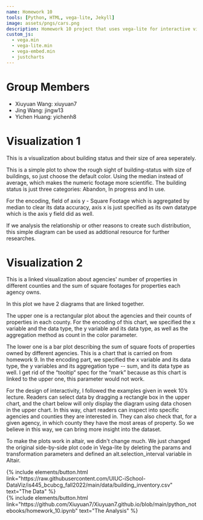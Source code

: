 ```yaml
---
name: Homework 10
tools: [Python, HTML, vega-lite, Jekyll]
image: assets/pngs/cars.png
description: Homework 10 project that uses vega-lite for interactive viz!
custom_js:
  - vega.min
  - vega-lite.min
  - vega-embed.min
  - justcharts
---
```


# Group Members
- Xiuyuan Wang: xiuyuan7
- Jing Wang: jingw13
- Yichen Huang: yichenh8



# Visualization 1
This is a visualization about building status and their size of area seperately.

<vegachart schema-url="{{ site.baseurl }}/assets/json/plot1.json" style="width: 100%"></vegachart>

This is a simple plot to show the rough sight of building-status with size of buildings, so just choose the default color. Using the median instead of average, which makes the numeric footage more scientific. The building status is just three categories: Abandon, In progress and In use.

For the encoding, field of axis y - Square Footage which is aggregated by median to clear its data accuracy, axis x is just specified as its own datatype which is the axis y field did as well.

If we analysis the relationship or other reasons to create such distribution, this simple diagram can be used as addtional resource for further researches.


# Visualization 2
This is a linked visualization about agencies' number of properties in different counties and the sum of square footages for properties each agency owns.

<vegachart schema-url="{{ site.baseurl }}/assets/json/plot2.json" style="width: 100%"></vegachart>

In this plot we have 2 diagrams that are linked together.

The upper one is a rectangular plot about the agencies and their counts of properties in each county. For the encoding of this chart, we specified the x variable and the data type, the y variable and its data type, as well as the aggregation method as count in the color parameter.

The lower one is a bar plot describing the sum of square foots of properties owned by different agencies. This is a chart that is carried on from homework 9. In the encoding part, we specified the x variable and its data type, the y variables and its aggregation type -- sum, and its data type as well. I get rid of the “tooltip“ spec for the “mark” because as this chart is linked to the upper one, this parameter would not work.

For the design of interactivity, I followed the examples given in week 10’s lecture. Readers can select data by dragging a rectangle box in the upper chart, and the chart below will only display the diagram using data chosen in the upper chart. In this way, chart readers can inspect into specific agencies and counties they are interested in. They can also check that, for a given agency, in which county they have the most areas of property. So we believe in this way, we can bring more insight into the dataset.

To make the plots work in altair, we didn't change much. We just changed the original side-by-side plot code in Vega-lite by deleting the params and transformation parameters and defined an alt.selection_interval variable in Altair.



<!-- these are written in a combo of html and liquid --> 

<div class="left">
{% include elements/button.html link="https://raw.githubusercontent.com/UIUC-iSchool-DataViz/is445_bcubcg_fall2022/main/data/building_inventory.csv" text="The Data" %}
</div>

<div class="right">
{% include elements/button.html link="https://github.com/Xiuyuan7/Xiuyuan7.github.io/blob/main/python_notebooks/homework_10.ipynb" text="The Analysis" %}
</div>

